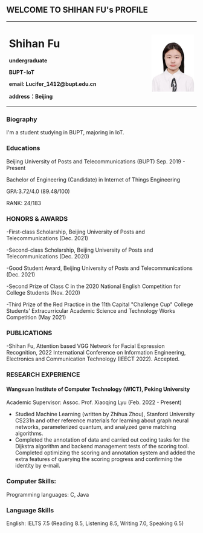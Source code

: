 ## WELCOME TO SHIHAN FU's PROFILE


<table border="0">
  <tr>
    <td width="75%">
      <h1>Shihan Fu</h1>
      <p><b>undergraduate</b></p>
      <p><b>BUPT-IoT</b></p>
      <p><b>email: Lucifer_1412@bupt.edu.cn</b></p>
      <p><b>address：Beijing</b></p>
    </td>
    <td width="25%">
      <img src="/fushihan.jpg" width="100%">      
    </td>
  </tr>
</table>

### Biography
I'm a student studying in BUPT, majoring in IoT.
  
### Educations
Beijing University of Posts and Telecommunications (BUPT) Sep. 2019 - Present   

Bachelor of Engineering (Candidate) in Internet of Things Engineering 

GPA:3.72/4.0 (89.48/100)  

RANK: 24/183  
  
### HONORS & AWARDS
-First-class Scholarship, Beijing University of Posts and Telecommunications (Dec. 2021)
  
-Second-class Scholarship, Beijing University of Posts and Telecommunications (Dec. 2020)
  
-Good Student Award, Beijing University of Posts and Telecommunications (Dec. 2021)
  
-Second Prize of Class C in the 2020 National English Competition for College Students (Nov. 2020)
  
-Third Prize of the Red Practice in the 11th Capital "Challenge Cup" College Students' Extracurricular Academic Science and Technology Works Competition                (May 2021)
  
### PUBLICATIONS
-Shihan Fu, Attention based VGG Network for Facial Expression Recognition, 2022 International Conference on Information Engineering, Electronics and Communication Technology (IEECT 2022). Accepted.
  
### RESEARCH EXPERIENCE
#### Wangxuan Institute of Computer Technology (WICT), Peking University
 
 Academic Supervisor: Assoc. Prof. Xiaoqing Lyu (Feb. 2022 - Present)
 
- Studied Machine Learning (written by Zhihua Zhou), Stanford University CS231n and other reference materials for learning about graph neural networks, parameterized quantum, and analyzed gene matching algorithms.
- Completed the annotation of data and carried out coding tasks for the Dijkstra algorithm and backend management tests of the scoring tool.
Completed optimizing the scoring and annotation system and added the extra features of querying the scoring progress and confirming the identity by e-mail.


### Computer Skills:
Programming languages: C, Java
  
### Language Skills
English: IELTS 7.5 (Reading 8.5, Listening 8.5, Writing 7.0, Speaking 6.5)
